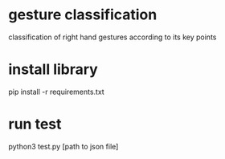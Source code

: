 # gesture classification

classification of right hand gestures according to its key points

# install library

pip install -r requirements.txt

# run test

python3 test.py [path to json file]